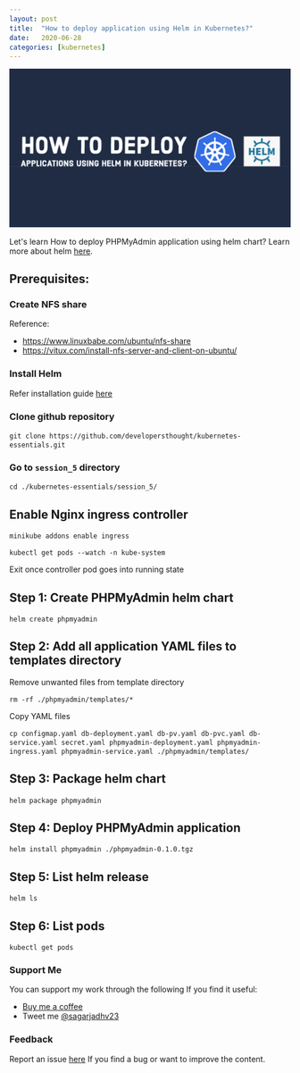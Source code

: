 ```yaml
---
layout: post
title:  "How to deploy application using Helm in Kubernetes?"
date:   2020-06-28
categories: [kubernetes]
---
```


![How to deploy application using Helm in Kubernetes?](https://raw.githubusercontent.com/sagar-jadhav/sagar-jadhav.github.io/master/static/img/_posts/kubernetes/5.png)

Let's learn How to deploy PHPMyAdmin application using helm chart? Learn more about helm [here](https://helm.sh/).

## Prerequisites:

### Create NFS share
Reference:
- https://www.linuxbabe.com/ubuntu/nfs-share
- https://vitux.com/install-nfs-server-and-client-on-ubuntu/

### Install Helm
Refer installation guide [here](https://helm.sh/docs/intro/install/)

### Clone github repository
```
git clone https://github.com/developersthought/kubernetes-essentials.git
```

### Go to `session_5` directory
```
cd ./kubernetes-essentials/session_5/
```

## Enable Nginx ingress controller
```
minikube addons enable ingress
```
```
kubectl get pods --watch -n kube-system
```
Exit once controller pod goes into running state

## Step 1: Create PHPMyAdmin helm chart
```
helm create phpmyadmin
```

## Step 2: Add all application YAML files to templates directory
Remove unwanted files from template directory
```
rm -rf ./phpmyadmin/templates/*
```
Copy YAML files
```
cp configmap.yaml db-deployment.yaml db-pv.yaml db-pvc.yaml db-service.yaml secret.yaml phpmyadmin-deployment.yaml phpmyadmin-ingress.yaml phpmyadmin-service.yaml ./phpmyadmin/templates/
```

## Step 3: Package helm chart
```
helm package phpmyadmin
```

## Step 4: Deploy PHPMyAdmin application
```
helm install phpmyadmin ./phpmyadmin-0.1.0.tgz
```

## Step 5: List helm release
```
helm ls
```

## Step 6: List pods
```
kubectl get pods
```

### Support Me

You can support my work through the following If you find it useful:

- [Buy me a coffee](https://www.buymeacoffee.com/sagarjadhv23)
- Tweet me [@sagarjadhv23](https://twitter.com/sagarjadhv23)

### Feedback

Report an issue [here](https://github.com/developersthought/roadmap/issues/new) If you find a bug or want to improve the content.